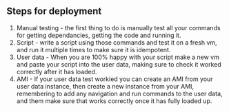 ## Steps for deployment

1) Manual testing - the first thing to do is manually test all your commands for getting dependancies, getting the code and running it.
2) Script - write a script using those commands and test it on a fresh vm, and run it multiple times to make sure it is idempotent.
3) User data - When you are 100% happy with your script make a new vm and paste your script into the user data, making sure to check it worked correctly after it has loaded.
4) AMI - If your user data test workied you can create an AMI from your user data instance, then create a new instance from your AMI, remembering to add any navigation and run commands to the user data, and them make sure that works correctly once it has fully loaded up.